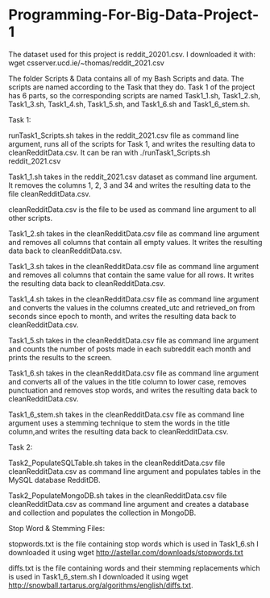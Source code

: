 # Programming-For-Big-Data-Project-1

The dataset used for this project is reddit_20201.csv.
I downloaded it with: wget csserver.ucd.ie/~thomas/reddit_2021.csv

The folder Scripts & Data contains all of my Bash Scripts and data. The scripts are named according to the Task that they do. Task 1 of the project has 6 parts, so the corresponding scripts are named Task1_1.sh, Task1_2.sh, Task1_3.sh, Task1_4.sh, Task1_5.sh, and Task1_6.sh and Task1_6_stem.sh.

Task 1:

runTask1_Scripts.sh takes in the reddit_2021.csv file as command line argument, runs all of the scripts for Task 1, and writes the resulting data to cleanRedditData.csv.
It can be ran with ./runTask1_Scripts.sh reddit_2021.csv

Task1_1.sh takes in the reddit_2021.csv dataset as command line argument. It removes the columns 1, 2, 3 and 34 and writes the resulting data to the file cleanRedditData.csv.

cleanRedditData.csv is the file to be used as command line argument to all other scripts.

Task1_2.sh takes in the cleanRedditData.csv file as command line argument and removes all columns that contain all empty values. It writes the resulting data back to  cleanRedditData.csv.

Task1_3.sh takes in the cleanRedditData.csv file as command line argument and removes all columns that contain the same value for all rows. It writes the resulting data back to  cleanRedditData.csv.

Task1_4.sh  takes in the cleanRedditData.csv file as command line argument and converts the values in the columns created_utc and retrieved_on from seconds since epoch to month, and writes the resulting data back to  cleanRedditData.csv.

Task1_5.sh takes in the cleanRedditData.csv file as command line argument and counts the number of posts made in each subreddit each month and prints the results to the screen.

Task1_6.sh takes in the cleanRedditData.csv file as command line argument and converts all of the values in the title column to lower case, removes punctuation and removes stop words, and writes the resulting data back to  cleanRedditData.csv.

Task1_6_stem.sh takes in the cleanRedditData.csv file as command line argument uses a stemming technique to stem the words in the title column,and writes the resulting data back to  cleanRedditData.csv.

Task 2:

Task2_PopulateSQLTable.sh takes in the cleanRedditData.csv file cleanRedditData.csv as command line argument and populates tables in the MySQL database RedditDB.

Task2_PopulateMongoDB.sh takes in the cleanRedditData.csv file cleanRedditData.csv as command line argument and creates a database and collection and populates the collection in MongoDB.

Stop Word & Stemming Files:

stopwords.txt is the file containing stop words which is used in Task1_6.sh
I downloaded it using wget http://astellar.com/downloads/stopwords.txt

diffs.txt is the file containing words and their stemming replacements which is used in  Task1_6_stem.sh
I downloaded it using wget http://snowball.tartarus.org/algorithms/english/diffs.txt.
